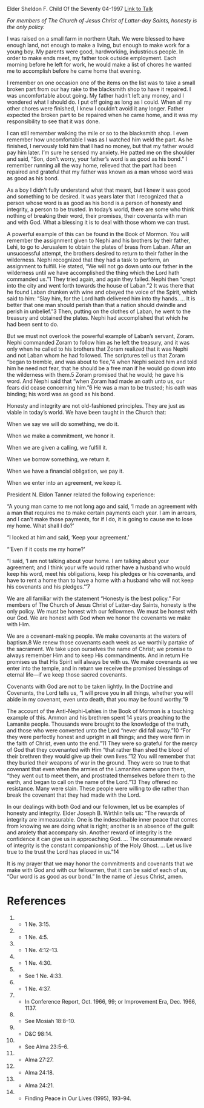 Elder Sheldon F. Child
Of the Seventy
04-1997
[Link to Talk](https://www.churchofjesuschrist.org/study/general-conference/1997/04/as-good-as-our-bond?lang=eng)

_For members of The Church of Jesus Christ of Latter-day Saints, honesty is the only policy._

I was raised on a small farm in northern Utah. We were blessed to have enough land, not enough to make a living, but enough to make work for a young boy. My parents were good, hardworking, industrious people. In order to make ends meet, my father took outside employment. Each morning before he left for work, he would make a list of chores he wanted me to accomplish before he came home that evening.

I remember on one occasion one of the items on the list was to take a small broken part from our hay rake to the blacksmith shop to have it repaired. I was uncomfortable about going. My father hadn’t left any money, and I wondered what I should do. I put off going as long as I could. When all my other chores were finished, I knew I couldn’t avoid it any longer. Father expected the broken part to be repaired when he came home, and it was my responsibility to see that it was done.

I can still remember walking the mile or so to the blacksmith shop. I even remember how uncomfortable I was as I watched him weld the part. As he finished, I nervously told him that I had no money, but that my father would pay him later. I’m sure he sensed my anxiety. He patted me on the shoulder and said, “Son, don’t worry, your father’s word is as good as his bond.” I remember running all the way home, relieved that the part had been repaired and grateful that my father was known as a man whose word was as good as his bond.

As a boy I didn’t fully understand what that meant, but I knew it was good and something to be desired. It was years later that I recognized that a person whose word is as good as his bond is a person of honesty and integrity, a person to be trusted. In today’s world, there are some who think nothing of breaking their word, their promises, their covenants with man and with God. What a blessing it is to deal with those whom we can trust.

A powerful example of this can be found in the Book of Mormon. You will remember the assignment given to Nephi and his brothers by their father, Lehi, to go to Jerusalem to obtain the plates of brass from Laban. After an unsuccessful attempt, the brothers desired to return to their father in the wilderness. Nephi recognized that they had a task to perform, an assignment to fulfill. He stated, “We will not go down unto our father in the wilderness until we have accomplished the thing which the Lord hath commanded us.”1 They tried again, and again they failed. Nephi then “crept into the city and went forth towards the house of Laban.”2 It was there that he found Laban drunken with wine and obeyed the voice of the Spirit, which said to him: “Slay him, for the Lord hath delivered him into thy hands. … It is better that one man should perish than that a nation should dwindle and perish in unbelief.”3 Then, putting on the clothes of Laban, he went to the treasury and obtained the plates. Nephi had accomplished that which he had been sent to do.

But we must not overlook the powerful example of Laban’s servant, Zoram. Nephi commanded Zoram to follow him as he left the treasury, and it was only when he called to his brothers that Zoram realized that it was Nephi and not Laban whom he had followed. The scriptures tell us that Zoram “began to tremble, and was about to flee,”4 when Nephi seized him and told him he need not fear, that he should be a free man if he would go down into the wilderness with them.5 Zoram promised that he would; he gave his word. And Nephi said that “when Zoram had made an oath unto us, our fears did cease concerning him.”6 He was a man to be trusted; his oath was binding; his word was as good as his bond.

Honesty and integrity are not old-fashioned principles. They are just as viable in today’s world. We have been taught in the Church that:

When we say we will do something, we do it.

When we make a commitment, we honor it.

When we are given a calling, we fulfill it.

When we borrow something, we return it.

When we have a financial obligation, we pay it.

When we enter into an agreement, we keep it.

President N. Eldon Tanner related the following experience:

“A young man came to me not long ago and said, ‘I made an agreement with a man that requires me to make certain payments each year. I am in arrears, and I can’t make those payments, for if I do, it is going to cause me to lose my home. What shall I do?’

“I looked at him and said, ‘Keep your agreement.’

“‘Even if it costs me my home?’



“I said, ‘I am not talking about your home. I am talking about your agreement; and I think your wife would rather have a husband who would keep his word, meet his obligations, keep his pledges or his covenants, and have to rent a home than to have a home with a husband who will not keep his covenants and his pledges.’”7

We are all familiar with the statement “Honesty is the best policy.” For members of The Church of Jesus Christ of Latter-day Saints, honesty is the only policy. We must be honest with our fellowmen. We must be honest with our God. We are honest with God when we honor the covenants we make with Him.

We are a covenant-making people. We make covenants at the waters of baptism.8 We renew those covenants each week as we worthily partake of the sacrament. We take upon ourselves the name of Christ; we promise to always remember Him and to keep His commandments. And in return He promises us that His Spirit will always be with us. We make covenants as we enter into the temple, and in return we receive the promised blessings of eternal life—if we keep those sacred covenants.

Covenants with God are not to be taken lightly. In the Doctrine and Covenants, the Lord tells us, “I will prove you in all things, whether you will abide in my covenant, even unto death, that you may be found worthy.”9

The account of the Anti-Nephi-Lehies in the Book of Mormon is a touching example of this. Ammon and his brethren spent 14 years preaching to the Lamanite people. Thousands were brought to the knowledge of the truth, and those who were converted unto the Lord “never did fall away.”10 “For they were perfectly honest and upright in all things; and they were firm in the faith of Christ, even unto the end.”11 They were so grateful for the mercy of God that they covenanted with Him “that rather than shed the blood of their brethren they would give up their own lives.”12 You will remember that they buried their weapons of war in the ground. They were so true to that covenant that even when the armies of the Lamanites came upon them, “they went out to meet them, and prostrated themselves before them to the earth, and began to call on the name of the Lord.”13 They offered no resistance. Many were slain. These people were willing to die rather than break the covenant that they had made with the Lord.

In our dealings with both God and our fellowmen, let us be examples of honesty and integrity. Elder Joseph B. Wirthlin tells us: “The rewards of integrity are immeasurable. One is the indescribable inner peace that comes from knowing we are doing what is right; another is an absence of the guilt and anxiety that accompany sin. Another reward of integrity is the confidence it can give us in approaching God. … The consummate reward of integrity is the constant companionship of the Holy Ghost. … Let us live true to the trust the Lord has placed in us.”14

It is my prayer that we may honor the commitments and covenants that we make with God and with our fellowmen, that it can be said of each of us, “Our word is as good as our bond.” In the name of Jesus Christ, amen.

# References
1. - 1 Ne. 3:15.
2. - 1 Ne. 4:5.
3. - 1 Ne. 4:12–13.
4. - 1 Ne. 4:30.
5. - See 1 Ne. 4:33.
6. - 1 Ne. 4:37.
7. - In Conference Report, Oct. 1966, 99; or Improvement Era, Dec. 1966, 1137.
8. - See Mosiah 18:8–10.
9. - D&C 98:14.
10. - See Alma 23:5–6.
11. - Alma 27:27.
12. - Alma 24:18.
13. - Alma 24:21.
14. - Finding Peace in Our Lives (1995), 193–94.